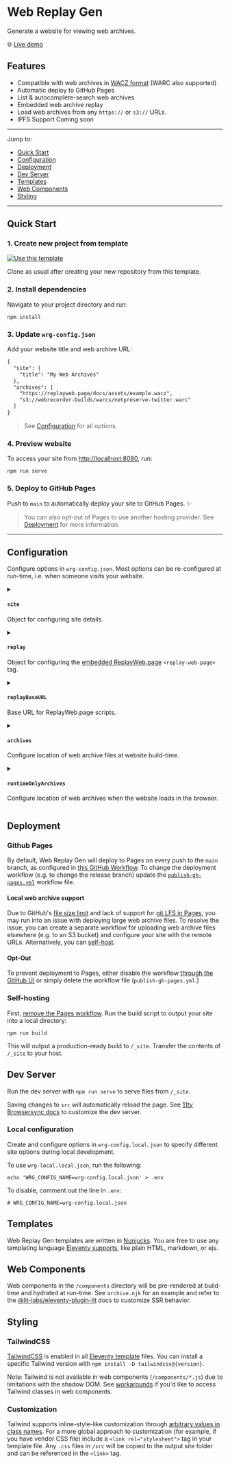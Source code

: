 # Web Replay Gen

Generate a website for viewing web archives.

:globe_with_meridians: [Live demo](https://webrecorder.github.io/web-replay-gen/)

## Features

- Compatible with web archives in [WACZ format](https://specs.webrecorder.net/wacz/latest/) (WARC also supported)
- Automatic deploy to GitHub Pages
- List & autocomplete-search web archives
- Embedded web archive replay
- Load web archives from any `https://` or `s3://` URLs.
- IPFS Support Coming soon

---

Jump to:

- [Quick Start](#quick-start)
- [Configuration](#configuration)
- [Deployment](#deployment)
- [Dev Server](#dev-server)
- [Templates](#templates)
- [Web Components](#web-components)
- [Styling](#styling)

---

## Quick Start

### 1. Create new project from template

[![Use this template](https://img.shields.io/badge/Use_this_template-informational)](https://github.com/webrecorder/web-replay-gen/generate)

Clone as usual after creating your new repository from this template.

### 2. Install dependencies

Navigate to your project directory and run:

```shell
npm install
```

### 3. Update `wrg-config.json`

Add your website title and web archive URL:

```diff
{
  "site": {
    "title": "My Web Archives"
  },
  "archives": [
    "https://replayweb.page/docs/assets/example.wacz",
    "s3://webrecorder-builds/warcs/netpreserve-twitter.warc"
  ]
}
```

> See [Configuration](#configuration) for all options.

### 4. Preview website

To access your site from <http://localhost:8080>, run:

```shell
npm run serve
```

### 5. Deploy to GitHub Pages

Push to `main` to automatically deploy your site to GitHub Pages. :sparkles:

> You can also opt-out of Pages to use another hosting provider. See [Deployment](#deployment) for more information.

---

## Configuration

Configure options in `wrg-config.json`. Most options can be re-configured at run-time, i.e. when someone visits your website.

<details>
<summary>

#### `site`

Object for configuring site details.

</summary>

| Key            | Default Value    | Value Type |                                                                     |
| -------------- | ---------------- | ---------- | ------------------------------------------------------------------- |
| `site`         | `{}`             | `Object`   |                                                                     |
| `site.title`   | `"Web Archives"` | `string`   | Website title, used in browser title bar and as the primary heading |
| `site.url`     | `""`             | `string`   | Website base URL                                                    |
| `site.logoSrc` | `""`             | `string`   | Website logo, any valid `<img>` `src`                               |

</details>

<details>
<summary>

#### `replay`

Object for configuring the [embedded ReplayWeb.page](https://replayweb.page/docs/embedding) `<replay-web-page>` tag.

</summary>

| Key                 | Default Value  | Value Type                        |                                                                                               |
| ------------------- | -------------- | --------------------------------- | --------------------------------------------------------------------------------------------- |
| `replay`            | `{}`           | `Object`                          |                                                                                               |
| `replay.embed`      | `"replayonly"` | `"replayonly"\|"full"\|"default"` | ReplayWeb.page [`embed` option](https://replayweb.page/docs/embedding#embedding-options)      |
| `replay.replayBase` | `"./replay/"`  | `"./replay/"\|string"`            | ReplayWeb.page [`replayBase` option](https://replayweb.page/docs/embedding#embedding-options) |

</details>

<details>
<summary>

#### `replayBaseURL`

Base URL for ReplayWeb.page scripts.

</summary>

| Key             | Default Value                                  | Value Type |                                                                                                   |
| --------------- | ---------------------------------------------- | ---------- | ------------------------------------------------------------------------------------------------- |
| `replayBaseURL` | `"https://cdn.jsdelivr.net/npm/replaywebpage"` | `string`   | Base URL for ReplayWeb.page scripts. `replay.version` will be ignored if a base URL is specified. |

</details>

<details>
<summary>

#### `archives`

Configure location of web archive files at website build-time.

</summary>

| Key        | Default Value | Value Type                                                |
| ---------- | ------------- | --------------------------------------------------------- |
| `archives` | `undefined`   | `undefined\|string\|string[]\|{name:string;url:string}[]` |

Pre-process and render static HTML based on archive data. Option values can be:

- JSON array of plain URL strings or an object with `name` and `url`
- Relative path to directory containing `.wacz` files
- Relative path to `.txt` file with newline-separated list of remote URLs
- Relative path to JSON file with an `archives` key where the value is a JSON array

Paths should be relative to your project root (i.e. where you execute your `npm run build` command.) Examples:

```js
{
  "archives": "./wacz-files/"
}
```

```js
{
  "archives": "data/archives.json"
}
```

Example JSON array:

```js
{
  "archives": [
    // Plain URL string:
    "https://replayweb.page/docs/assets/example.wacz"

    // Plain URL string to S3 bucket
    "s3://my-bucket/a/archive.wacz",

    // Object with name and URL:
    {
      "name": "My Web Archive",
      "url": "s3://my-bucket/b/archive.wacz"
    }
  ]
}
```

</details>

<details>
<summary>

#### `runtimeOnlyArchives`

Configure location of web archives when the website loads in the browser.

</summary>

| Key                   | Default Value | Value Type          |                                                        |
| --------------------- | ------------- | ------------------- | ------------------------------------------------------ |
| `runtimeOnlyArchives` | `undefined`   | `undefined\|string` | Path to JSON file with `archives`, relative to `_site` |

By default, the generator configures the location of your archives at build-time (i.e. when you run `npm run build`) in order to pre-process data and render static HTML based on that data. However, you may have a use case where you need to check archive locations every time the website loads in the browser. Setting `runtimeOnlyArchives` enables you to do things like configure and update archive data without redeploying your entire website.

Caveats:

- The generated sitemap will no longer list a page per archive.
- JSON data must conform to an array of objects with `url` and optionally `name`.

See [runtime-only-archives](./examples/runtime-only-archives/) for a more in-depth example.

</details>

## Deployment

### Github Pages

By default, Web Replay Gen will deploy to Pages on every push to the `main` branch, as configured in [this GitHub Workflow](.github/workflows/publish-gh-pages.yml). To change the deployment workflow (e.g. to change the release branch) update the [`publish-gh-pages.yml`](.github/workflows/publish-gh-pages.yml) workflow file.

#### Local web archive support

Due to GitHub's [file size limit](https://docs.github.com/en/repositories/working-with-files/managing-large-files/about-large-files-on-github#file-size-limits) and lack of support for [git LFS in Pages](https://docs.github.com/en/repositories/working-with-files/managing-large-files/about-git-large-file-storage), you may run into an issue with deploying large web archive files. To resolve the issue, you can create a separate workflow for uploading web archive files elsewhere (e.g. to an S3 bucket) and configure your site with the remote URLs. Alternatively, you can [self-host](#self-hosting).

#### Opt-Out

To prevent deployment to Pages, either disable the workflow [through the GitHub UI](https://docs.github.com/en/actions/managing-workflow-runs/disabling-and-enabling-a-workflow) or simply delete the workflow file (`publish-gh-pages.yml`.)

### Self-hosting

First, [remove the Pages workflow](#opt-out). Run the build script to output your site into a local directory:

```
npm run build
```

This will output a production-ready build to `/_site`. Transfer the contents of `/_site` to your host.

## Dev Server

Run the dev server with `npm run serve` to serve files from `/_site`.

Saving changes to `src` will automatically reload the page. See [11ty Browsersync docs](https://www.11ty.dev/docs/server-browsersync/) to customize the dev server.

### Local configuration

Create and configure options in `wrg-config.local.json` to specify different site options during local development.

To use `wrg-local.local.json`, run the following:

```
echo 'WRG_CONFIG_NAME=wrg-config.local.json' > .env
```

To disable, comment out the line in `.env`:

```
# WRG_CONFIG_NAME=wrg-config.local.json
```

## Templates

Web Replay Gen templates are written in [Nunjucks](https://mozilla.github.io/nunjucks/templating.html). You are free to use any templating language [Eleventy supports](https://www.11ty.dev/docs/languages/), like plain HTML, markdown, or ejs.

## Web Components

Web components in the `/components` directory will be pre-rendered at build-time and hydrated at run-time. See `archive.njk` for an example and refer to the [@lit-labs/eleventy-plugin-lit](https://github.com/lit/lit/tree/main/packages/labs/eleventy-plugin-lit) docs to customize SSR behavior.

## Styling

### TailwindCSS

[TailwindCSS](https://tailwindcss.com/) is enabled in all [Eleventy template](https://www.11ty.dev/docs/languages/) files. You can install a specific Tailwind version with `npm install -D tailwindcss@{version}`.

Note: Tailwind is not available in web components (`/components/*.js`) due to limitations with the shadow DOM. See [workarounds](https://github.com/tailwindlabs/tailwindcss/discussions/1935) if you'd like to access Tailwind classes in web components.

### Customization

Tailwind supports inline-style-like customization through [arbitrary values in class names](https://tailwindcss.com/docs/adding-custom-styles#using-arbitrary-values). For a more global approach to customization (for example, if you have vendor CSS file) include a `<link rel="stylesheet">` tag in your template file. Any `.css` files in `/src` will be copied to the output site folder and can be referenced in the `<link>` tag.
